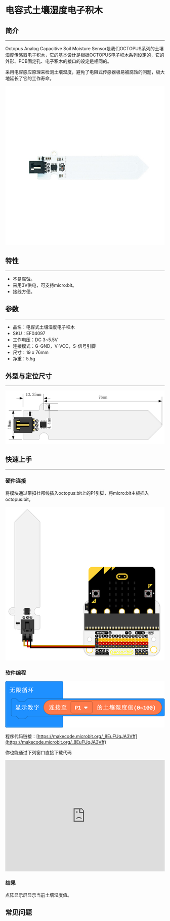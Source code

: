 # 电容式土壤湿度电子积木

## 简介
---

Octopus Analog Capacitive Soil Moisture Sensor是我们OCTOPUS系列的土壤湿度传感器电子积木，它的基本设计是根据OCTOPUS电子积木系列设定的，它的外形、PCB固定孔、电子积木的接口的设定是相同的。

采用电容感应原理来检测土壤湿度，避免了电阻式传感器极易被腐蚀的问题，极大地延长了它的工作寿命。



![](./images/04097_00.jpg)



## 特性 
---
- 不易腐蚀。
- 采用3V供电，可支持micro:bit。
- 接线方便。

## 参数
---
- 品名：电容式土壤湿度电子积木
- SKU：EF04097
- 工作电压：DC 3~5.5V
- 连接模式：G-GND，V-VCC，S-信号引脚
- 尺寸：19 x 76mm
- 净重：5.5g

## 外型与定位尺寸  
---

![](./images/04097_01.png)


## 快速上手  
---  
### 硬件连接  

将模块通过带扣杜邦线插入octopus:bit上的P1引脚，将micro:bit主板插入octopus:bit。


![](./images/04097_02.png)


### 软件编程  



![](./images/04027_03.png)


程序代码链接：[https://makecode.microbit.org/_8EuFUqJA3Vff](https://makecode.microbit.org/_8EuFUqJA3Vff)

你也能通过下列窗口直接下载代码
<div style="position:relative;height:0;padding-bottom:70%;overflow:hidden;">
 <iframe style="position:absolute;top:0;left:0;width:100%;height:100%;" 
         src="https://makecode.microbit.org/#pub:_8EuFUqJA3Vff" frameborder="0" sandbox="allow-popups allow-forms allow-scripts allow-same-origin">
 </iframe>
</div>  

### 结果  

点阵显示屏显示当前土壤湿度值。

## 常见问题
